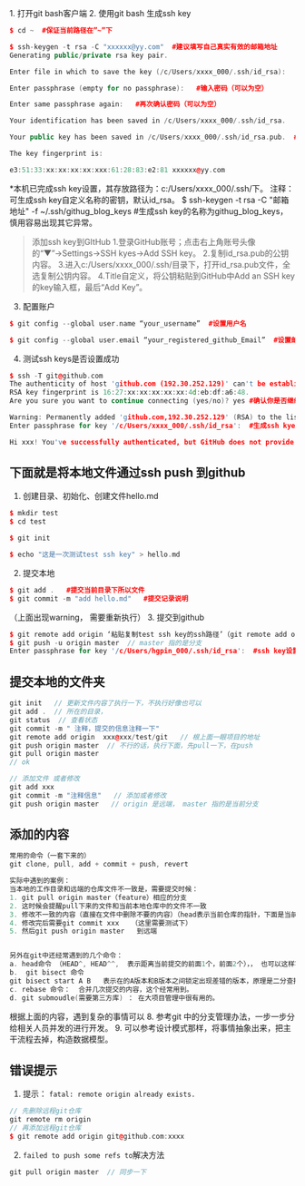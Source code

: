 ﻿ ﻿1. 打开git  bash客户端
﻿2. 使用git bash 生成ssh key

```cpp
$ cd ~  #保证当前路径在”~”下

$ ssh-keygen -t rsa -C "xxxxxx@yy.com"  #建议填写自己真实有效的邮箱地址
Generating public/private rsa key pair.

Enter file in which to save the key (/c/Users/xxxx_000/.ssh/id_rsa):   #不填直接回车

Enter passphrase (empty for no passphrase):   #输入密码（可以为空）

Enter same passphrase again:   #再次确认密码（可以为空）

Your identification has been saved in /c/Users/xxxx_000/.ssh/id_rsa.   #生成的id_rsa文件为密钥

Your public key has been saved in /c/Users/xxxx_000/.ssh/id_rsa.pub.  #生成的id_rsa.pub公钥

The key fingerprint is:

e3:51:33:xx:xx:xx:xx:xxx:61:28:83:e2:81 xxxxxx@yy.com
```
*本机已完成ssh key设置，其存放路径为：c:/Users/xxxx_000/.ssh/下。
注释：可生成ssh key自定义名称的密钥，默认id_rsa。
$ ssh-keygen -t rsa -C "邮箱地址" -f ~/.ssh/githug_blog_keys #生成ssh key的名称为githug_blog_keys，慎用容易出现其它异常。

> 添加ssh key到GItHub
> 1.登录GitHub账号；点击右上角账号头像的“▼”→Settings→SSH kyes→Add SSH key。
> 2.复制id_rsa.pub的公钥内容。
> 3.进入c:/Users/xxxx_000/.ssh/目录下，打开id_rsa.pub文件，全选复制公钥内容。
> 4.Title自定义，将公钥粘贴到GitHub中Add an SSH key的key输入框，最后“Add Key”。

3. 配置账户

```cpp
$ git config --global user.name “your_username”  #设置用户名

$ git config --global user.email “your_registered_github_Email”  #设置邮箱地址(建议用注册giuhub的邮箱)
```
4. 测试ssh keys是否设置成功

```cpp
$ ssh -T git@github.com
The authenticity of host 'github.com (192.30.252.129)' can't be established.
RSA key fingerprint is 16:27:xx:xx:xx:xx:xx:4d:eb:df:a6:48.
Are you sure you want to continue connecting (yes/no)? yes #确认你是否继续联系，输入yes

Warning: Permanently added 'github.com,192.30.252.129' (RSA) to the list of known hosts.
Enter passphrase for key '/c/Users/xxxx_000/.ssh/id_rsa':  #生成ssh kye是密码为空则无此项，若设置有密码则有此项且，输入生成ssh key时设置的密码即可。

Hi xxx! You've successfully authenticated, but GitHub does not provide shell access. #出现词句话，说明设置成功。
```

## 下面就是将本地文件通过ssh push 到github
1. 创建目录、初始化、创建文件hello.md

```cpp
$ mkdir test
$ cd test

$ git init

$ echo "这是一次测试test ssh key" > hello.md
```
2. 提交本地

```cpp
$ git add .   #提交当前目录下所以文件
$ git commit -m "add hello.md"   #提交记录说明 
```
（上面出现warning， 需要重新执行）
3. 提交到github

```cpp
$ git remote add origin ‘粘贴复制test ssh key的ssh路径’（git remote add origin git@github.com:acelj/QT_FFMPEG.git）
$ git push -u origin master  // master 指的是分支
Enter passphrase for key '/c/Users/hgpin_000/.ssh/id_rsa':  #ssh key设置密码故此需要输入密码
```
## 提交本地的文件夹

```cpp
git init   // 更新文件内容了执行一下，不执行好像也可以
git add .  // 所在的目录，
git status  // 查看状态
git commit -m " 注释，提交的信息注释一下"
git remote add origin  xxx@xxx/test/git   // 根上面一眼项目的地址
git push origin master  // 不行的话，执行下面，先pull一下，在push
git pull origin master 
// ok

// 添加文件 或者修改
git add xxx
git commit -m "注释信息"   // 添加或者修改
git push origin master   // origin 是远端， master 指的是当前分支
```

## 添加的内容

```cpp
常用的命令（一套下来的）
git clone, pull, add + commit + push, revert

实际中遇到的案例： 
当本地的工作目录和远端的仓库文件不一致是，需要提交时候：
1. git pull origin master（feature）相应的分支
2. 这时候会提醒pull下来的文件和当前本地仓库中的文件不一致
3. 修改不一致的内容（直接在文件中删除不要的内容）（head表示当前仓库的指针，下面是当前仓库的内容；=====下面是远端仓库的内容，和哈希值）
4. 修改完后需要git commit xxx   （这里需要测试下）
5. 然后git push origin master   到远端


另外在git中还经常遇到的几个命令：
a. head命令 （HEAD^, HEAD^^,  表示距离当前提交的前面1个，前面2个），， 也可以这样写 HEAD~(n),后面的这种写法是可以写多级的，前面只能1-4级。
b.  git bisect 命令  
git bisect start A B   表示在的A版本和B版本之间锁定出现差错的版本，原理是二分查找。
c. rebase 命令：  合并几次提交的内容，这个经常用到。
d. git submoudle(需要第三方库) ： 在大项目管理中很有用的。
```


根据上面的内容，遇到复杂的事情可以
8. 参考git 中的分支管理办法，一步一步分给相关人员并发的进行开发。
9. 可以参考设计模式那样，将事情抽象出来，把主干流程去掉，构造数据模型。




## 错误提示
1. 提示： `fatal: remote origin already exists.`

```cpp
// 先删除远程git仓库
git remote rm origin
// 再添加远程git仓库
$ git remote add origin git@github.com:xxxx
```

2. `failed to push some refs to`解决方法

```cpp
git pull origin master  // 同步一下
```



